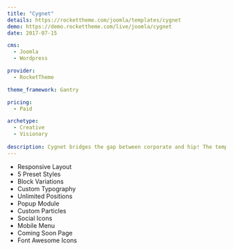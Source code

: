 ```yaml
---
title: "Cygnet"
details: https://rockettheme.com/joomla/templates/cygnet
demo: https://demo.rockettheme.com/live/joomla/cygnet
date: 2017-07-15

cms: 
  - Joomla
  - Wordpress

provider: 
  - RocketTheme

theme_framework: Gantry

pricing:
  - Paid

archetype:
  - Creative
  - Visionary
  
description: Cygnet bridges the gap between corporate and hip! The template features contemporary design elements and structures, whilst maintaining a subtle, corporate-esque overall appearance to maximize professionalism and visual intrigue.
---
```


* Responsive Layout
* 5 Preset Styles
* Block Variations
* Custom Typography
* Unlimited Positions
* Popup Module
* Custom Particles
* Social Icons
* Mobile Menu
* Coming Soon Page
* Font Awesome Icons	